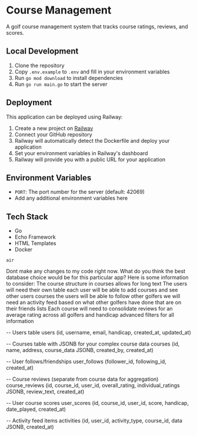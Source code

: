 # Course Management

A golf course management system that tracks course ratings, reviews, and scores.

## Local Development

1. Clone the repository
2. Copy `.env.example` to `.env` and fill in your environment variables
3. Run `go mod download` to install dependencies
4. Run `go run main.go` to start the server

## Deployment

This application can be deployed using Railway:

1. Create a new project on [Railway](https://railway.app/)
2. Connect your GitHub repository
3. Railway will automatically detect the Dockerfile and deploy your application
4. Set your environment variables in Railway's dashboard
5. Railway will provide you with a public URL for your application

## Environment Variables

- `PORT`: The port number for the server (default: 42069)
- Add any additional environment variables here

## Tech Stack

- Go
- Echo Framework
- HTML Templates
- Docker 
```
air
```


Dont make any changes to my code right now.
What do you think the best database choice would be for this particular app? Here is some information to consider:
The course structure in courses allows for long text
The users will need their own table
each user will be able to add courses and see other users courses
the users will be able to follow other golfers
we will need an activity feed based on what other golfers have done that are on their friends lists
Each course will need to consolidate reviews for an average rating across all golfers and handicap
advanced filters for all information

-- Users table
users (id, username, email, handicap, created_at, updated_at)

-- Courses table with JSONB for your complex course data
courses (id, name, address, course_data JSONB, created_by, created_at)

-- User follows/friendships
user_follows (follower_id, following_id, created_at)

-- Course reviews (separate from course data for aggregation)
course_reviews (id, course_id, user_id, overall_rating, individual_ratings JSONB, review_text, created_at)

-- User course scores
user_scores (id, course_id, user_id, score, handicap, date_played, created_at)

-- Activity feed items
activities (id, user_id, activity_type, course_id, data JSONB, created_at)